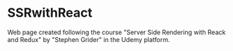 # SSRwithReact
Web page created following the course "Server Side Rendering with Reack and Redux" by "Stephen Grider" in the Udemy platform.

